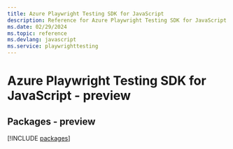 ```yaml
---
title: Azure Playwright Testing SDK for JavaScript
description: Reference for Azure Playwright Testing SDK for JavaScript
ms.date: 02/29/2024
ms.topic: reference
ms.devlang: javascript
ms.service: playwrighttesting
---
```

# Azure Playwright Testing SDK for JavaScript - preview
## Packages - preview
[!INCLUDE [packages](playwright-testing-index.md)]